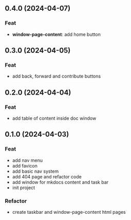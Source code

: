 ## 0.4.0 (2024-04-07)

### Feat

- **window-page-content**: add home button

## 0.3.0 (2024-04-05)

### Feat

- add back, forward and contribute buttons

## 0.2.0 (2024-04-04)

### Feat

- add table of content inside doc window

## 0.1.0 (2024-04-03)

### Feat

- add nav menu
- add favicon
- add basic nav system
- add 404 page and refactor code
- add window for mkdocs content and task bar
- init project

### Refactor

- create taskbar and window-page-content html pages
